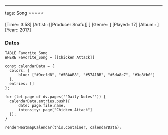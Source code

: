 ---
tags: Song ⭐⭐⭐⭐⭐ 

[Time:: 3:58]
[Artist:: [[Producer Snafu]] ]
[Genre:: ]
[Played:: 17]
[Album:: ]
[Year:: 2017]
### Dates
````dataview
TABLE Favorite_Song
WHERE Favorite_Song = [[Chicken Attack]]
````
  ```dataviewjs
const calendarData = { 
	colors: { 
		blue: ["#9ccfd8", "#5BAAB8", "#57A1BB", "#5da8c7", "#3e8fb0"] 
	}, 
	entries: [] 
}; 

for (let page of dv.pages('"Daily Notes"')) { 
	calendarData.entries.push({ 
		date: page.file.name, 
		intensity: page["Chicken_Attack"]
	}); 
} 

renderHeatmapCalendar(this.container, calendarData);
```
